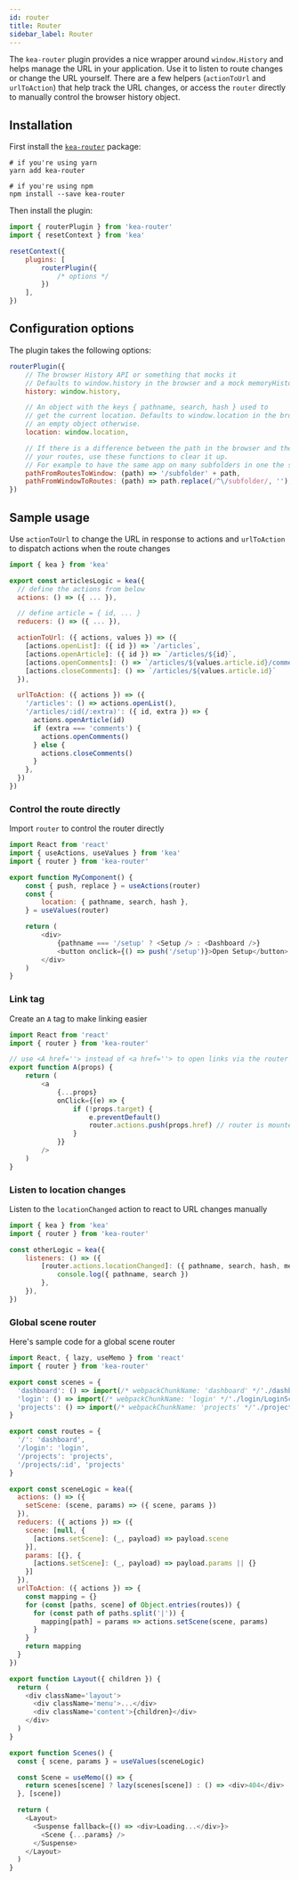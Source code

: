 ```yaml
---
id: router
title: Router
sidebar_label: Router
---
```


The `kea-router` plugin provides a nice wrapper around `window.History` and helps manage the URL 
in your application. Use it to listen to route changes or change the URL yourself. There are a 
few helpers (`actionToUrl` and `urlToAction`) that help track the URL changes, or access the 
`router` directly to manually control the browser history object.

## Installation

First install the [`kea-router`](https://github.com/keajs/kea-router) package:

```shell
# if you're using yarn
yarn add kea-router

# if you're using npm
npm install --save kea-router
```

Then install the plugin:

```javascript
import { routerPlugin } from 'kea-router'
import { resetContext } from 'kea'

resetContext({
    plugins: [
        routerPlugin({
            /* options */
        })
    ],
})
```

## Configuration options

The plugin takes the following options:

```javascript
routerPlugin({
    // The browser History API or something that mocks it
    // Defaults to window.history in the browser and a mock memoryHistory otherwise
    history: window.history,

    // An object with the keys { pathname, search, hash } used to
    // get the current location. Defaults to window.location in the browser and
    // an empty object otherwise.
    location: window.location,

    // If there is a difference between the path in the browser and the path in
    // your routes, use these functions to clear it up.
    // For example to have the same app on many subfolders in one the site.
    pathFromRoutesToWindow: (path) => '/subfolder' + path,
    pathFromWindowToRoutes: (path) => path.replace(/^\/subfolder/, ''),
})
```

## Sample usage

Use `actionToUrl` to change the URL in response to actions and `urlToAction` to dispatch actions when the route changes

```javascript
import { kea } from 'kea'

export const articlesLogic = kea({
  // define the actions from below
  actions: () => ({ ... }),

  // define article = { id, ... }
  reducers: () => ({ ... }),

  actionToUrl: ({ actions, values }) => ({
    [actions.openList]: ({ id }) => `/articles`,
    [actions.openArticle]: ({ id }) => `/articles/${id}`,
    [actions.openComments]: () => `/articles/${values.article.id}/comments`,
    [actions.closeComments]: () => `/articles/${values.article.id}`
  }),

  urlToAction: ({ actions }) => ({
    '/articles': () => actions.openList(),
    '/articles/:id(/:extra)': ({ id, extra }) => {
      actions.openArticle(id)
      if (extra === 'comments') {
        actions.openComments()
      } else {
        actions.closeComments()
      }
    },
  })
})
```

### Control the route directly

Import `router` to control the router directly

```javascript
import React from 'react'
import { useActions, useValues } from 'kea'
import { router } from 'kea-router'

export function MyComponent() {
    const { push, replace } = useActions(router)
    const {
        location: { pathname, search, hash },
    } = useValues(router)

    return (
        <div>
            {pathname === '/setup' ? <Setup /> : <Dashboard />}
            <button onclick={() => push('/setup')}>Open Setup</button>
        </div>
    )
}
```

### Link tag

Create an `A` tag to make linking easier

```javascript
import React from 'react'
import { router } from 'kea-router'

// use <A href=''> instead of <a href=''> to open links via the router
export function A(props) {
    return (
        <a
            {...props}
            onClick={(e) => {
                if (!props.target) {
                    e.preventDefault()
                    router.actions.push(props.href) // router is mounted automatically, so this is safe to call
                }
            }}
        />
    )
}
```

### Listen to location changes

Listen to the `locationChanged` action to react to URL changes manually

```javascript
import { kea } from 'kea'
import { router } from 'kea-router'

const otherLogic = kea({
    listeners: () => ({
        [router.actions.locationChanged]: ({ pathname, search, hash, method }) => {
            console.log({ pathname, search })
        },
    }),
})
```

### Global scene router

Here's sample code for a global scene router

```javascript
import React, { lazy, useMemo } from 'react'
import { router } from 'kea-router'

export const scenes = {
  'dashboard': () => import(/* webpackChunkName: 'dashboard' */'./dashboard/DashboardScene'),
  'login': () => import(/* webpackChunkName: 'login' */'./login/LoginScene'),
  'projects': () => import(/* webpackChunkName: 'projects' */'./projects/ProjectsScene'),
}

export const routes = {
  '/': 'dashboard',
  '/login': 'login',
  '/projects': 'projects',
  '/projects/:id', 'projects'
}

export const sceneLogic = kea({
  actions: () => ({
    setScene: (scene, params) => ({ scene, params })
  }),
  reducers: ({ actions }) => ({
    scene: [null, {
      [actions.setScene]: (_, payload) => payload.scene
    }],
    params: [{}, {
      [actions.setScene]: (_, payload) => payload.params || {}
    }]
  }),
  urlToAction: ({ actions }) => {
    const mapping = {}
    for (const [paths, scene] of Object.entries(routes)) {
      for (const path of paths.split('|')) {
        mapping[path] = params => actions.setScene(scene, params)
      }
    }
    return mapping
  }
})

export function Layout({ children }) {
  return (
    <div className='layout'>
      <div className='menu'>...</div>
      <div className='content'>{children}</div>
    </div>
  )
}

export function Scenes() {
  const { scene, params } = useValues(sceneLogic)

  const Scene = useMemo(() => {
    return scenes[scene] ? lazy(scenes[scene]) : () => <div>404</div>
  }, [scene])

  return (
    <Layout>
      <Suspense fallback={() => <div>Loading...</div>}>
        <Scene {...params} />
      </Suspense>
    </Layout>
  )
}
```
